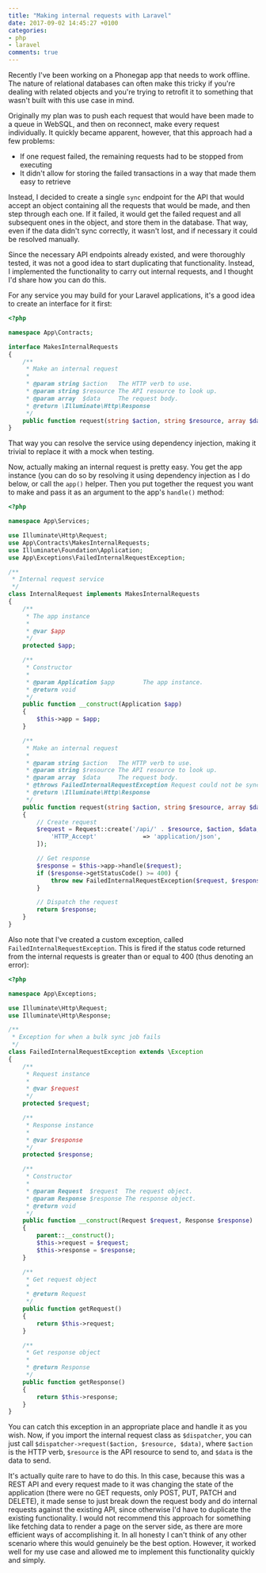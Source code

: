 ```yaml
---
title: "Making internal requests with Laravel"
date: 2017-09-02 14:45:27 +0100
categories:
- php
- laravel
comments: true
---
```


Recently I've been working on a Phonegap app that needs to work offline. The nature of relational databases can often make this tricky if you're dealing with related objects and you're trying to retrofit it to something that wasn't built with this use case in mind.

Originally my plan was to push each request that would have been made to a queue in WebSQL, and then on reconnect, make every request individually. It quickly became apparent, however, that this approach had a few problems:

* If one request failed, the remaining requests had to be stopped from executing
* It didn't allow for storing the failed transactions in a way that made them easy to retrieve

Instead, I decided to create a single `sync` endpoint for the API that would accept an object containing all the requests that would be made, and then step through each one. If it failed, it would get the failed request and all subsequent ones in the object, and store them in the database. That way, even if the data didn't sync correctly, it wasn't lost, and if necessary it could be resolved manually.

Since the necessary API endpoints already existed, and were thoroughly tested, it was not a good idea to start duplicating that functionality. Instead, I implemented the functionality to carry out internal requests, and I thought I'd share how you can do this.

For any service you may build for your Laravel applications, it's a good idea to create an interface for it first:

```php
<?php

namespace App\Contracts;

interface MakesInternalRequests
{
    /**
     * Make an internal request
     *
     * @param string $action   The HTTP verb to use.
     * @param string $resource The API resource to look up.
     * @param array  $data     The request body.
     * @return \Illuminate\Http\Response
     */
    public function request(string $action, string $resource, array $data = []);
}
```

That way you can resolve the service using dependency injection, making it trivial to replace it with a mock when testing.

Now, actually making an internal request is pretty easy. You get the app instance (you can do so by resolving it using dependency injection as I do below, or call the `app()` helper. Then you put together the request you want to make and pass it as an argument to the app's `handle()` method:

```php
<?php

namespace App\Services;

use Illuminate\Http\Request;
use App\Contracts\MakesInternalRequests;
use Illuminate\Foundation\Application;
use App\Exceptions\FailedInternalRequestException;

/**
 * Internal request service
 */
class InternalRequest implements MakesInternalRequests
{
    /**
     * The app instance
     *
     * @var $app
     */
    protected $app;

    /**
     * Constructor
     *
     * @param Application $app        The app instance.
     * @return void
     */
    public function __construct(Application $app)
    {
        $this->app = $app;
    }

    /**
     * Make an internal request
     *
     * @param string $action   The HTTP verb to use.
     * @param string $resource The API resource to look up.
     * @param array  $data     The request body.
     * @throws FailedInternalRequestException Request could not be synced.
     * @return \Illuminate\Http\Response
     */
    public function request(string $action, string $resource, array $data = [])
    {
        // Create request
        $request = Request::create('/api/' . $resource, $action, $data, [], [], [
            'HTTP_Accept'             => 'application/json',
        ]);

        // Get response
        $response = $this->app->handle($request);
        if ($response->getStatusCode() >= 400) {
            throw new FailedInternalRequestException($request, $response);
        }

        // Dispatch the request
        return $response;
    }
}
```

Also note that I've created a custom exception, called `FailedInternalRequestException`. This is fired if the status code returned from the internal requests is greater than or equal to 400 (thus denoting an error):

```php
<?php

namespace App\Exceptions;

use Illuminate\Http\Request;
use Illuminate\Http\Response;

/**
 * Exception for when a bulk sync job fails
 */
class FailedInternalRequestException extends \Exception
{
    /**
     * Request instance
     *
     * @var $request
     */
    protected $request;

    /**
     * Response instance
     *
     * @var $response
     */
    protected $response;

    /**
     * Constructor
     *
     * @param Request  $request  The request object.
     * @param Response $response The response object.
     * @return void
     */
    public function __construct(Request $request, Response $response)
    {
        parent::__construct();
        $this->request = $request;
        $this->response = $response;
    }

    /**
     * Get request object
     *
     * @return Request
     */
    public function getRequest()
    {
        return $this->request;
    }

    /**
     * Get response object
     *
     * @return Response
     */
    public function getResponse()
    {
        return $this->response;
    }
}
```

You can catch this exception in an appropriate place and handle it as you wish. Now, if you import the internal request class as `$dispatcher`, you can just call `$dispatcher->request($action, $resource, $data)`, where `$action` is the HTTP verb, `$resource` is the API resource to send to, and `$data` is the data to send.

It's actually quite rare to have to do this. In this case, because this was a REST API and every request made to it was changing the state of the application (there were no GET requests, only POST, PUT, PATCH and DELETE), it made sense to just break down the request body and do internal requests against the existing API, since otherwise I'd have to duplicate the existing functionality. I would not recommend this approach for something like fetching data to render a page on the server side, as there are more efficient ways of accomplishing it. In all honesty I can't think of any other scenario where this would genuinely be the best option. However, it worked well for my use case and allowed me to implement this functionality quickly and simply.

